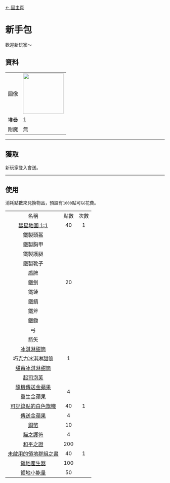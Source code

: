 [← 回主頁](../)
# 新手包
歡迎新玩家～

## 資料
<table>
    <tr><td align="end">圖像</td><td><img src="https://i.imgur.com/KqzjESH.png" width="128"/></td></tr>
    <tr><td align="end">堆疊</td><td>1</td></tr>
    <tr><td align="end">附魔</td><td>無</td></tr>
</table>

---

## 獲取
新玩家登入會送。

---

## 使用
消耗點數來兌換物品，預設有`1000`點可以花費。

<table>
    <tr><td align="center">名稱</td><td align="center">點數</td><td align="center">次數</td></tr>
    <tr><td align="center"><a href="world_map_view.md">彗星地圖 1:1</a></td><td align="center">40</td><td align="center">1</td></tr>
    <tr><td align="center">鐵製頭盔</td><td align="center" rowspan="11">20</td><td align="center" rowspan="18"></td></tr>
    <tr><td align="center">鐵製胸甲</td></tr>
    <tr><td align="center">鐵製護腿</td></tr>
    <tr><td align="center">鐵製靴子</td></tr>
    <tr><td align="center">盾牌</td></tr>
    <tr><td align="center">鐵劍</td></tr>
    <tr><td align="center">鐵鏟</td></tr>
    <tr><td align="center">鐵鎬</td></tr>
    <tr><td align="center">鐵斧</td></tr>
    <tr><td align="center">鐵鋤</td></tr>
    <tr><td align="center">弓</td></tr>
    <tr><td align="center">箭矢</td><td align="center" rowspan="5">1</td></tr>
    <tr><td align="center"><a href="../food/ice_cream_cone.md">冰淇淋甜筒</a></td></tr>
    <tr><td align="center"><a href="../food/ice_cream_cone.md">巧克力冰淇淋甜筒</a></td></tr>
    <tr><td align="center"><a href="../food/ice_cream_cone.md">甜莓冰淇淋甜筒</a></td></tr>
    <tr><td align="center"><a href="../food/cheese_puff.md">起司泡芙</a></td></tr>
    <tr><td align="center"><a href="../item/random_transfer.md">隨機傳送金蘋果</a></td><td align="center" rowspan="2">4</td></tr>
    <tr><td align="center"><a href="../item/back.md">重生金蘋果</a></td></tr>
    <tr><td align="center"><a href="../item/record_point_banner.md">可記錄點的白色旗幟</a></td><td align="center">40</td><td align="center">1</td></tr>
    <tr><td align="center"><a href="../item/transfer.md">傳送金蘋果</a></td><td align="center">4</td><td align="center" rowspan="3"></td></tr>
    <tr><td align="center"><a href="../item/coin.md">銅幣</a></td><td align="center">10</td></tr>
    <tr><td align="center"><a href="../item/cat_amulet.md">貓之護符</a></td><td align="center">4</td></tr>
    <tr><td align="center"><a href="../item/peaceful_proof.md">和平之證</a></td><td align="center">200</td><td align="center" rowspan="3">1</td></tr>
    <tr><td align="center"><a href="../item/land_book.md">未啟用的領地群組之書</a></td><td align="center">40</td></tr>
    <tr><td align="center"><a href="../item/land_block.md">領地產生器</a></td><td align="center">100</td></tr>
    <tr><td align="center"><a href="../item/land_energy.md">領地小能量</a></td><td align="center">50</td><td align="center"></td></tr>
</table>